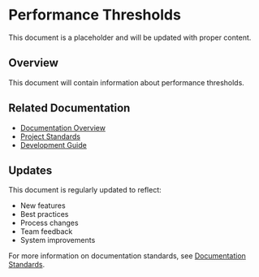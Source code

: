 # Performance Thresholds

This document is a placeholder and will be updated with proper content.

## Overview

This document will contain information about performance thresholds.

## Related Documentation

- [Documentation Overview](../documentation-overview.md)
- [Project Standards](../project-standards.md)
- [Development Guide](../development-workflow.md)

## Updates

This document is regularly updated to reflect:
- New features
- Best practices
- Process changes
- Team feedback
- System improvements

For more information on documentation standards, see [Documentation Standards](../CONTRIBUTING.md#documentation-standards).
